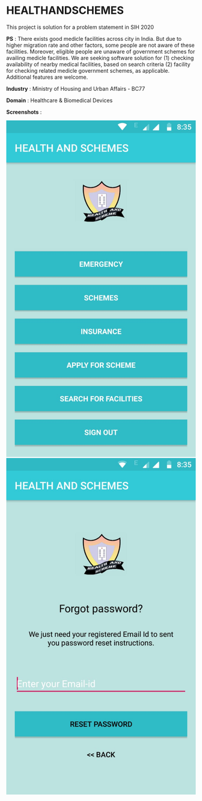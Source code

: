 # HEALTHANDSCHEMES

This project is solution for a problem statement in SIH 2020

**PS** : There exists good medicle facilities across city in India. But due to higher migration rate and other factors, some people are not aware of these facilities. Moreover, eligible people are unaware of government schemes for availing medicle facilities. We are seeking software solution for 
(1) checking availability of nearby medical facilities, based on search criteria 
(2) facility for checking related medicle government schemes, as applicable. Additional features are welcome.

**Industry** : Ministry of Housing and Urban Affairs - BC77

**Domain** : Healthcare & Biomedical Devices

**Screenshots** :


![](WhatsApp%20Image%202020-07-03%20at%205.05.51%20PM%20(1).jpeg)
![](WhatsApp%20Image%202020-07-03%20at%205.05.51%20PM%20(2).jpeg)

